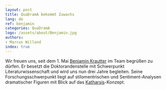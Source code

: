 ```yaml
---
layout: post
title: QuaDramA bekommt Zuwachs
lang: de
ref: benjamin
categories: QuaDramA
logo: /assets/about/Benjamin.jpg
authors: 
- Marcus Willand
index: true
---
```


Wir freuen uns, seit dem 1. Mai [Benjamin Krautter]({{site.url}}/people.de#benjamin-krautter) im Team begrüßen zu dürfen. Er besetzt die Doktorandenstelle mit Schwerpunkt Literaturwissenschaft und wird uns nun drei Jahre begleiten. Seine Forschungsschwerpunkt liegt auf stilomentrischen und Sentiment-Analysen dramatischer Figuren mit Blick auf das [Katharsis](https://de.wikipedia.org/wiki/Katharsis_(Literatur))-Konzept.